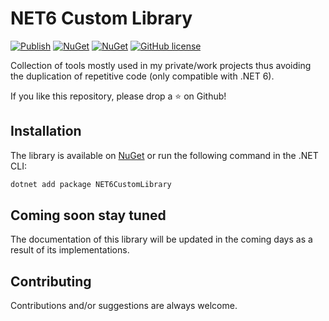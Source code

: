 # NET6 Custom Library

[![Publish](https://github.com/AngeloDotNet/NET6CustomLibrary/actions/workflows/dotnet.yml/badge.svg?branch=main)](https://github.com/AngeloDotNet/NET6CustomLibrary/actions/workflows/dotnet.yml)
[![NuGet](https://img.shields.io/nuget/v/NET6CustomLibrary.svg)](https://www.nuget.org/packages/NET6CustomLibrary)
[![NuGet](https://img.shields.io/nuget/dt/NET6CustomLibrary.svg)](https://www.nuget.org/packages/NET6CustomLibrary)
[![GitHub license](https://img.shields.io/github/license/AngeloDotNet/NET6CustomLibrary)](https://github.com/AngeloDotNet/NET6CustomLibrary/blob/main/LICENSE)


Collection of tools mostly used in my private/work projects thus avoiding the duplication of repetitive code (only compatible with .NET 6).

If you like this repository, please drop a :star: on Github!


## Installation

The library is available on [NuGet](https://www.nuget.org/packages/NET6CustomLibrary) or run the following command in the .NET CLI:

```bash
dotnet add package NET6CustomLibrary
```


## Coming soon stay tuned

The documentation of this library will be updated in the coming days as a result of its implementations.

<!--
## RabbitMQ


## Date and Time Only

Documentation is available by clicking [here](https://github.com/AngeloDotNet/NET6CustomLibrary/blob/main/src/NET6CustomLibrary/Docs/README-DateTimeOnly.md).


##  MailKit


##  Entity Framework Core


##  Upload files


## Serilog (save to text file)

Documentation is available by clicking [here](https://github.com/AngeloDotNet/NET6CustomLibrary/blob/main/src/NET6CustomLibrary/Docs/README-Serilog.md).


## Multi language support

Documentation is available by clicking [here](https://github.com/AngeloDotNet/NET6CustomLibrary/blob/main/src/NET6CustomLibrary/Docs/README-MultiLanguage.md)
-->

## Contributing

Contributions and/or suggestions are always welcome.
